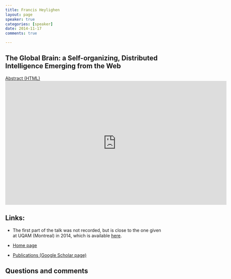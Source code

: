 ```yaml
---
title: Francis Heylighen
layout: page
speaker: true
categories: [speaker]
date: 2014-11-17
comments: true

---
```


## The Global Brain: a Self-organizing, Distributed Intelligence Emerging from the Web

<div class="button-section">
  <a class="btn btn-default" href="../francis-abstract">Abstract (HTML)</a>
</div>

<div>
  <iframe width="700" height="393" src="https://www.youtube.com/embed/sCkKvKQ94og" frameborder="0" allowfullscreen></iframe>
</div>

## Links:

* The first part of the talk was not recorded, but is close to the one given at UQAM (Montreal) in 2014, which is available [here](https://www.youtube.com/watch?v=w2sznrVtiLg).

* [Home page](http://pespmc1.vub.ac.be/heyl.html)

* [Publications (Google Scholar page)](http://scholar.google.be/citations?hl=en&user=jt7BHBUAAAAJ&view_op=list_works&sortby=pubdate&cstart=60&pagesize=20)

## Questions and comments
